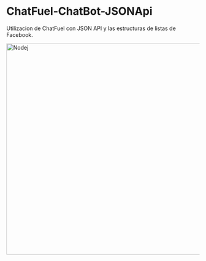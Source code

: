 # ChatFuel-ChatBot-JSONApi
Utilizacion de ChatFuel con JSON API y las estructuras de listas de Facebook.
 
<img src="https://user-images.githubusercontent.com/10048889/41812318-6537e6ee-76e6-11e8-8b51-8ea747fe27f2.JPG" alt="Nodej" width="750px" height="550px"/>
